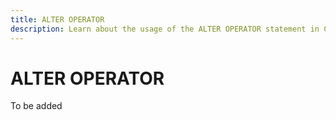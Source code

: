 ```yaml
---
title: ALTER OPERATOR
description: Learn about the usage of the ALTER OPERATOR statement in Cloudberry Database.
---
```


# ALTER OPERATOR

To be added
